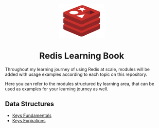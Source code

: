 <p align="center">
  <img alt="Redis Logo" width="150" src="./.github/images/redis-logo.jpg">
  <h1 align="center">Redis Learning Book</h1>
</p>

Throughout my learning journey of using Redis at scale, modules will be added with usage examples according to each topic on this repository.

Here you can refer to the modules structured by learning area, that can be used as examples for your learning journey as well.

## Data Structures
- [Keys Fundamentals](./data-structures/keys-fundamentals.md)
- [Keys Expirations](./data-structures/keys-expirations.md)
